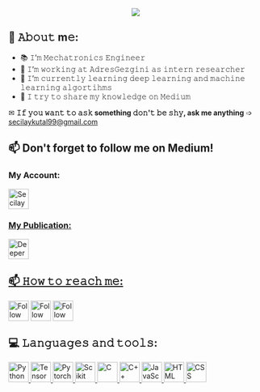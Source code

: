 <p align="center"><img src="https://user-images.githubusercontent.com/52993055/119868358-9e931080-bf27-11eb-97f8-d7f7e734ecec.gif" /></p>


## :book: 𝙰𝚋𝚘𝚞𝚝 m𝚎:
- 📚 𝙸’𝚖 𝙼𝚎𝚌𝚑𝚊𝚝𝚛𝚘𝚗𝚒𝚌𝚜 𝙴𝚗𝚐𝚒𝚗𝚎𝚎𝚛
- 💼 𝙸’𝚖 𝚠𝚘𝚛𝚔𝚒𝚗𝚐 𝚊𝚝 𝙰𝚍𝚛𝚎𝚜𝙶𝚎𝚣𝚐𝚒𝚗𝚒 𝚊𝚜 𝚒𝚗𝚝𝚎𝚛𝚗 𝚛𝚎𝚜𝚎𝚊𝚛𝚌𝚑𝚎𝚛
- 🌱 𝙸’𝚖 𝚌𝚞𝚛𝚛𝚎𝚗𝚝𝚕𝚢 𝚕𝚎𝚊𝚛𝚗𝚒𝚗𝚐 𝚍𝚎𝚎𝚙 𝚕𝚎𝚊𝚛𝚗𝚒𝚗𝚐 𝚊𝚗𝚍 𝚖𝚊𝚌𝚑𝚒𝚗𝚎 𝚕𝚎𝚊𝚛𝚗𝚒𝚗𝚐 𝚊𝚕𝚐𝚘𝚛𝚝𝚒𝚑𝚖𝚜
- 🔎 𝙸 𝚝𝚛𝚢 𝚝𝚘 𝚜𝚑𝚊𝚛𝚎 𝚖𝚢 𝚔𝚗𝚘𝚠𝚕𝚎𝚍𝚐𝚎 𝚘𝚗 𝙼𝚎𝚍𝚒𝚞𝚖

✉ **𝙸𝚏 𝚢𝚘𝚞 𝚠𝚊𝚗𝚝 𝚝𝚘 𝚊𝚜𝚔 something 𝚍𝚘𝚗'𝚝 𝚋𝚎 𝚜𝚑𝚢, ask me anything** ➩ secilaykutal99@gmail.com


## 📫 Don't forget to follow me on Medium!

### My Account:
<p align="left"> <a href="https://secilaykutal.medium.com/" target="_blank"> <img src="https://simpleicons.org/icons/medium.svg" alt="Secilay Kutal" width="40" height="40"/></p>
 
### My Publication:
<p align="left"> <a href="https://medium.com/deeper-deep-learning-tr" target="_blank"> <img src="https://simpleicons.org/icons/medium.svg" alt="Deeper Deep Learning TR" width="40" height="40"/></p>


## 📫 𝙷𝚘𝚠 𝚝𝚘 𝚛𝚎𝚊𝚌𝚑 𝚖𝚎:
[<img src="https://simpleicons.org/icons/linkedin.svg" height="40em" align="center" alt="Follow Raymo111 on LinkedIn" title="Follow me on LinkedIn"/>](https://www.linkedin.com/in/se%C3%A7ilay-kutal-111b27154/)
[<img src="https://simpleicons.org/icons/twitter.svg" height="40em" align="center" alt="Follow Raym0111 on Twitter" title="Follow me on Twitter"/>](https://twitter.com/seccily)
[<img src="https://simpleicons.org/icons/instagram.svg" height="40em" align="center" alt="Follow Raymo111 on Instagram" title="Follow me on Instagram"/>](https://www.instagram.com/seccily_/)


## 💻 𝙻𝚊𝚗𝚐𝚞𝚊𝚐𝚎𝚜 𝚊𝚗𝚍 𝚝𝚘𝚘𝚕𝚜:

<p align="left"> <a href="https://www.python.org/" target="_blank"> <img src="https://simpleicons.org/icons/python.svg" alt="Python" width="40" height="40"/>
 <a href="https://www.tensorflow.org/" target="_blank"> <img src="https://simpleicons.org/icons/tensorflow.svg" alt="TensorFlow" width="40" height="40"/> 
 <a href="https://pytorch.org/" target="_blank"> <img src="https://simpleicons.org/icons/pytorch.svg" alt="Pytorch" width="40" height="40"/> 
 <a href="https://scikit-learn.org/stable/" target="_blank"> <img src="https://simpleicons.org/icons/scikit-learn.svg" alt="Scikit Learn" width="40" height="40"/> 
 <a href="https://www.tensorflow.org/" target="_blank"> <img src="https://simpleicons.org/icons/c.svg" alt="C" width="40" height="40"/> 
 <a href="https://www.cplusplus.com/" target="_blank"> <img src="https://simpleicons.org/icons/cplusplus.svg" alt="C++" width="40" height="40"/> 
 <a href="https://www.javascript.com/" target="_blank"> <img src="https://simpleicons.org/icons/javascript.svg" alt="JavaScript" width="40" height="40"/> 
 <a href="https://www.tensorflow.org/" target="_blank"> <img src="https://simpleicons.org/icons/html5.svg" alt="HTML" width="40" height="40"/> 
 <a href="https://www.tensorflow.org/" target="_blank"> <img src="https://simpleicons.org/icons/css3.svg" alt="CSS" width="40" height="40"/> 
</p>

 
 

<!---
seccily/seccily is a ✨ special ✨ repository because its `README.md` (this file) appears on your GitHub profile.
You can click the Preview link to take a look at your changes.
--->
